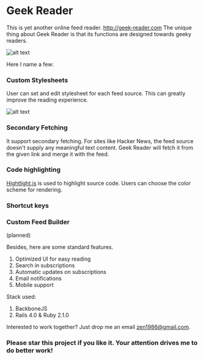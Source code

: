 # Geek Reader

This is yet another online feed reader. http://geek-reader.com
The unique thing about Geek Reader is that its functions are designed towards geeky readers.

![alt text](https://raw2.github.com/coderek/geek-reader/master/app/assets/images/demo2.png "Logo Title Text 1")



Here I name a few:

### Custom Stylesheets
User can set and edit stylesheet for each feed source. This can greatly improve the reading experience.



![alt text](https://raw2.github.com/coderek/geek-reader/master/app/assets/images/demo1.png "Logo Title Text 1")

### Secondary Fetching
It support secondary fetching. For sites like Hacker News, the feed source doesn't supply any meaningful text content. Geek Reader will fetch it from the given link and merge it with the feed.

### Code highlighting
[Hightlight.js](http://highlightjs.org/) is used to highlight source code. Users can choose the color scheme for rendering.

### Shortcut keys

### Custom Feed Builder
(planned)


Besides, here are some standard features.

1. Optimized UI for easy reading 
1. Search in subscriptions
1. Automatic updates on subscriptions
1. Email notifications
1. Mobile support


Stack used:

1. BackboneJS
2. Rails 4.0 & Ruby 2.1.0

Interested to work together? Just drop me an email zen1986@gmail.com.

### Please star this project if you like it. Your attention drives me to do better work!
